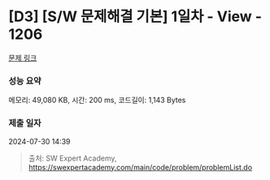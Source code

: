 # [D3] [S/W 문제해결 기본] 1일차 - View - 1206 

[문제 링크](https://swexpertacademy.com/main/code/problem/problemDetail.do?contestProbId=AV134DPqAA8CFAYh) 

### 성능 요약

메모리: 49,080 KB, 시간: 200 ms, 코드길이: 1,143 Bytes

### 제출 일자

2024-07-30 14:39



> 출처: SW Expert Academy, https://swexpertacademy.com/main/code/problem/problemList.do